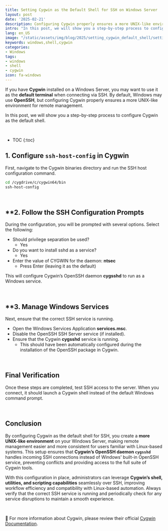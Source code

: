 ```yaml
---
title: Setting Cygwin as the Default Shell for SSH on Windows Server
layout: post
date: '2025-02-21'
description: Configuring Cygwin properly ensures a more UNIX-like environment for remote management.
intro: "In this post, we will show you a step-by-step process to configure Cygwin as the default shell." 
lang: en_US
image: "/static/assets/img/blog/2025/setting_cygwin_default_shell/setting_cygwin_default_shell.png"
keywords: windows,shell,cygwin
categories:
- Windows
tags:
- windows
- shell
- cygwin
icon: fa-windows
---
```

If you have **Cygwin** installed on a Windows Server, you may want to use it as the **default terminal** when connecting via SSH. By default, Windows may use **OpenSSH**, but configuring Cygwin properly ensures a more UNIX-like environment for remote management.

In this post, we will show you a step-by-step process to configure Cygwin as the default shell.

<br>

* TOC 
{:toc}

## **1. Configure `ssh-host-config` in Cygwin**

First, navigate to the Cygwin binaries directory and run the SSH host configuration command.

```sh
cd /cygdrive/c/cygwin64/bin
ssh-host-config
```

<br>

## **2. Follow the SSH Configuration Prompts
During the configuration, you will be prompted with several options. Select the following:

- Should privilege separation be used?
   - Yes
- Do you want to install sshd as a service?
   - Yes
- Enter the value of CYGWIN for the daemon: **ntsec**
   - Press Enter (leaving it as the default)

This will configure Cygwin’s OpenSSH daemon **cygsshd** to run as a Windows service.

<br>

## **3. Manage Windows Services
Next, ensure that the correct SSH service is running.

- Open the Windows Services Application **services.msc**.
- Disable the OpenSSH SSH Server service (if installed).
- Ensure that the Cygwin **cygsshd** service is running.
   - This should have been automatically configured during the installation of the OpenSSH package in Cygwin.

<br>


## Final Verification
Once these steps are completed, test SSH access to the server. When you connect, it should launch a Cygwin shell instead of the default Windows command prompt.

<br>

## Conclusion

By configuring Cygwin as the default shell for SSH, you create a **more UNIX-like environment** on your Windows Server, making remote management easier and more consistent for users familiar with Linux-based systems. This setup ensures that **Cygwin’s OpenSSH daemon `cygsshd`** handles incoming SSH connections instead of Windows' built-in OpenSSH service, preventing conflicts and providing access to the full suite of Cygwin tools. 

With this configuration in place, administrators can leverage **Cygwin’s shell, utilities, and scripting capabilities** seamlessly over SSH, improving workflow efficiency and compatibility with Linux-based automation. Always verify that the correct SSH service is running and periodically check for any service disruptions to maintain a smooth experience.


<br>

📝 For more information about Cygwin, please review their official [Cygwin Documentation](https://www.cygwin.com/docs.html).
